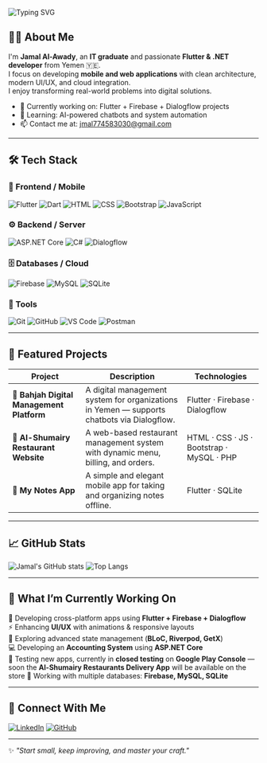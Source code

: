 ![Typing SVG](https://readme-typing-svg.herokuapp.com/?lines=Hi,+I'm+Jamal+Al-Awady;Flutter+%26+.NET+Developer;Welcome+to+my+GitHub+Profile!&center=true&width=600&height=80)

## 👨‍💻 About Me
I'm **Jamal Al-Awady**, an **IT graduate** and passionate **Flutter & .NET developer** from Yemen 🇾🇪.  
I focus on developing **mobile and web applications** with clean architecture, modern UI/UX, and cloud integration.  
I enjoy transforming real-world problems into digital solutions.

- 🔭 Currently working on: Flutter + Firebase + Dialogflow projects  
- 🌱 Learning: AI-powered chatbots and system automation  
- 📫 Contact me at: [jmal774583030@gmail.com](mailto:jmal774583030@gmail.com)

---

## 🛠️ Tech Stack

### 🎨 Frontend / Mobile
![Flutter](https://img.shields.io/badge/Flutter-02569B?style=flat&logo=flutter&logoColor=white)
![Dart](https://img.shields.io/badge/Dart-0175C2?style=flat&logo=dart&logoColor=white)
![HTML](https://img.shields.io/badge/HTML5-E34F26?style=flat&logo=html5&logoColor=white)
![CSS](https://img.shields.io/badge/CSS3-1572B6?style=flat&logo=css3&logoColor=white)
![Bootstrap](https://img.shields.io/badge/Bootstrap-7952B3?style=flat&logo=bootstrap&logoColor=white)
![JavaScript](https://img.shields.io/badge/JavaScript-F7DF1E?style=flat&logo=javascript&logoColor=black)

### ⚙️ Backend / Server
![ASP.NET Core](https://img.shields.io/badge/ASP.NET_Core-1480C0?style=flat&logo=dotnet&logoColor=white)
![C#](https://img.shields.io/badge/C%23-239120?style=flat&logo=csharp&logoColor=white)
![Dialogflow](https://img.shields.io/badge/Dialogflow-FF9800?style=flat&logo=dialogflow&logoColor=white)

### 🗄️ Databases / Cloud
![Firebase](https://img.shields.io/badge/Firebase-FFCA28?style=flat&logo=firebase&logoColor=black)
![MySQL](https://img.shields.io/badge/MySQL-4479A1?style=flat&logo=mysql&logoColor=white)
![SQLite](https://img.shields.io/badge/SQLite-003B57?style=flat&logo=sqlite&logoColor=white)

### 🧰 Tools
![Git](https://img.shields.io/badge/Git-F05032?style=flat&logo=git&logoColor=white)
![GitHub](https://img.shields.io/badge/GitHub-181717?style=flat&logo=github&logoColor=white)
![VS Code](https://img.shields.io/badge/VS_Code-007ACC?style=flat&logo=visual-studio-code&logoColor=white)
![Postman](https://img.shields.io/badge/Postman-FF6C37?style=flat&logo=postman&logoColor=white)

---

## 📂 Featured Projects

| Project | Description | Technologies |
|----------|--------------|---------------|
| **🌸 Bahjah Digital Management Platform** | A digital management system for organizations in Yemen — supports chatbots via Dialogflow. | Flutter · Firebase · Dialogflow |
| **🍴 Al-Shumairy Restaurant Website** | A web-based restaurant management system with dynamic menu, billing, and orders. | HTML · CSS · JS · Bootstrap · MySQL · PHP |
| **📝 My Notes App** | A simple and elegant mobile app for taking and organizing notes offline. | Flutter · SQLite |

---

## 📈 GitHub Stats
![Jamal's GitHub stats](https://github-readme-stats.vercel.app/api?username=Jamaljmeel&show_icons=true&theme=radical)
![Top Langs](https://github-readme-stats.vercel.app/api/top-langs/?username=Jamaljmeel&layout=compact&theme=radical)

---

## 🚀 What I’m Currently Working On
📱 Developing cross-platform apps using **Flutter + Firebase + Dialogflow**  
⚡ Enhancing **UI/UX** with animations & responsive layouts  
🧩 Exploring advanced state management (**BLoC, Riverpod, GetX**)  
💻 Developing an **Accounting System** using **ASP.NET Core**  
📲 Testing new apps, currently in **closed testing** on **Google Play Console** — soon the **Al-Shumairy Restaurants Delivery App** will be available on the store
💾 Working with multiple databases: **Firebase, MySQL, SQLite**

---

## 🔗 Connect With Me
[![LinkedIn](https://img.shields.io/badge/LinkedIn-0A66C2?style=flat&logo=linkedin&logoColor=white)](https://www.linkedin.com/in/jamal-al-awady-005b182a0)
[![GitHub](https://img.shields.io/badge/GitHub-181717?style=flat&logo=github&logoColor=white)](https://github.com/Jamaljmeel)

---

✨ *"Start small, keep improving, and master your craft."*
